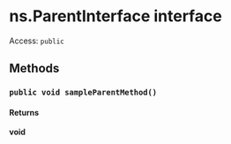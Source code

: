 # ns.ParentInterface interface

Access: `public`

## Methods
### `public void sampleParentMethod()`

#### Returns
**void**
